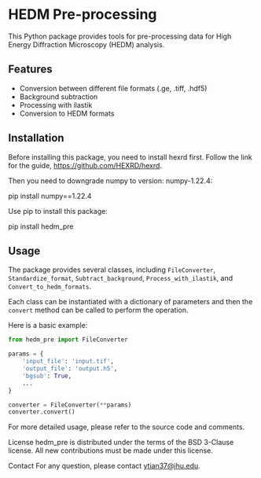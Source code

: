 # HEDM Pre-processing

This Python package provides tools for pre-processing data for High Energy Diffraction Microscopy (HEDM) analysis.

## Features

- Conversion between different file formats (.ge, .tiff, .hdf5)
- Background subtraction
- Processing with ilastik
- Conversion to HEDM formats

## Installation

Before installing this package, you need to install hexrd first. Follow the link for the guide, https://github.com/HEXRD/hexrd.

Then you need to downgrade numpy to version: numpy-1.22.4:

pip install numpy==1.22.4

Use pip to install this package:

pip install hedm_pre

## Usage

The package provides several classes, including `FileConverter`, `Standardize_format`, `Subtract_background`, `Process_with_ilastik`, and `Convert_to_hedm_formats`. 

Each class can be instantiated with a dictionary of parameters and then the `convert` method can be called to perform the operation. 

Here is a basic example:

```python
from hedm_pre import FileConverter

params = {
    'input_file': 'input.tif',
    'output_file': 'output.h5',
    'bgsub': True,
    ...
}

converter = FileConverter(**params)
converter.convert()
```

For more detailed usage, please refer to the source code and comments.

License
hedm_pre is distributed under the terms of the BSD 3-Clause license. All new contributions must be made under this license.

Contact
For any question, please contact ytian37@jhu.edu.


